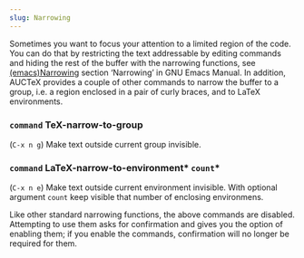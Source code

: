 ```yaml
---
slug: Narrowing
---
```


Sometimes you want to focus your attention to a limited region of the code. You can do that by restricting the text addressable by editing commands and hiding the rest of the buffer with the narrowing functions, see [(emacs)Narrowing](https://www.gnu.org/software/emacs/manual/html_mono/emacs.html#Narrowing) section ‘Narrowing’ in GNU Emacs Manual. In addition, AUCTeX provides a couple of other commands to narrow the buffer to a group, i.e. a region enclosed in a pair of curly braces, and to LaTeX environments.

### <span className="tag command">`command`</span> **TeX-narrow-to-group**

(`C-x n g`) Make text outside current group invisible.

### <span className="tag command">`command`</span> **LaTeX-narrow-to-environment*** `count`*

(`C-x n e`) Make text outside current environment invisible. With optional argument `count` keep visible that number of enclosing environmens.

Like other standard narrowing functions, the above commands are disabled. Attempting to use them asks for confirmation and gives you the option of enabling them; if you enable the commands, confirmation will no longer be required for them.
